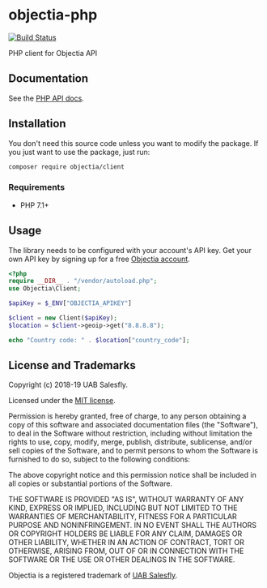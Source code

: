 # objectia-php 
[![Build Status](https://travis-ci.org/objectia/objectia-php.svg?branch=master)](https://travis-ci.org/objectia/objectia-php) 
<!--[![codecov](https://codecov.io/gh/objectia/objectia-php/branch/master/graph/badge.svg)](https://codecov.io/gh/objectia/objectia-php)-->

PHP client for Objectia API

## Documentation

See the [PHP API docs](https://docs.objectia.com/guide/php.html).


## Installation

You don't need this source code unless you want to modify the package. If you just
want to use the package, just run:

```bash
composer require objectia/client
```


### Requirements

* PHP 7.1+


## Usage

The library needs to be configured with your account's API key. Get your own API key by signing up for a free [Objectia account](https://objectia.com).

```php
<?php
require __DIR__ . "/vendor/autoload.php";
use Objectia\Client;

$apiKey = $_ENV["OBJECTIA_APIKEY"]

$client = new Client($apiKey);
$location = $client->geoip->get("8.8.8.8");

echo "Country code: " . $location["country_code"];
```


## License and Trademarks

Copyright (c) 2018-19 UAB Salesfly.

Licensed under the [MIT license](https://en.wikipedia.org/wiki/MIT_License). 

Permission is hereby granted, free of charge, to any person obtaining a copy
of this software and associated documentation files (the "Software"), to deal
in the Software without restriction, including without limitation the rights
to use, copy, modify, merge, publish, distribute, sublicense, and/or sell
copies of the Software, and to permit persons to whom the Software is
furnished to do so, subject to the following conditions:

The above copyright notice and this permission notice shall be included in all
copies or substantial portions of the Software.

THE SOFTWARE IS PROVIDED "AS IS", WITHOUT WARRANTY OF ANY KIND, EXPRESS OR
IMPLIED, INCLUDING BUT NOT LIMITED TO THE WARRANTIES OF MERCHANTABILITY,
FITNESS FOR A PARTICULAR PURPOSE AND NONINFRINGEMENT. IN NO EVENT SHALL THE
AUTHORS OR COPYRIGHT HOLDERS BE LIABLE FOR ANY CLAIM, DAMAGES OR OTHER
LIABILITY, WHETHER IN AN ACTION OF CONTRACT, TORT OR OTHERWISE, ARISING FROM,
OUT OF OR IN CONNECTION WITH THE SOFTWARE OR THE USE OR OTHER DEALINGS IN THE
SOFTWARE.

Objectia is a registered trademark of [UAB Salesfly](https://www.salesfly.com). 